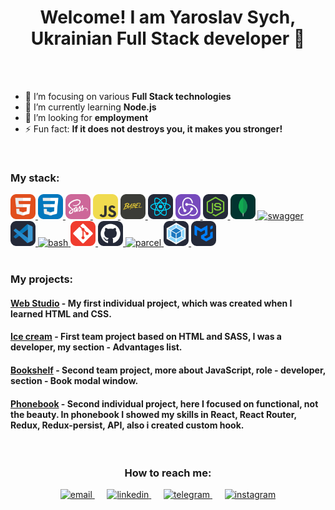 <h1 align="center"> Welcome! I am Yaroslav Sych, Ukrainian Full Stack developer 👋 </h1> 
<br>
<br> 

- 🔭 I’m focusing on various **Full Stack technologies**
- 🌱 I’m currently learning **Node.js**
- 🤔 I’m looking for **employment**
- ⚡️ Fun fact: **If it does not destroys you, it makes you stronger!**

<br> 
<h3>My stack:</h3>
<div>
  <a href="https://developer.mozilla.org/en-US/docs/Web/HTML" target="_blank">
    <img src="https://github.com/tandpfun/skill-icons/blob/main/icons/HTML.svg" alt="html5" width="40" height="40" />
  </a>
  <a href="https://developer.mozilla.org/en-US/docs/Learn/Getting_started_with_the_web/CSS_basics" target="_blank">
    <img src="https://github.com/tandpfun/skill-icons/blob/main/icons/CSS.svg" alt="css3" width="40" height="40" />
  </a>
  <a href="https://sass-lang.com/guide/" target="_blank">
    <img src="https://github.com/tandpfun/skill-icons/raw/main/icons/Sass.svg" alt="sass" width="40" height="40" />
  </a>
  <a href="https://developer.mozilla.org/en-US/docs/Web/JavaScript" target="_blank">
    <img src="https://github.com/tandpfun/skill-icons/raw/main/icons/JavaScript.svg" alt="js" width="40" height="40" />
  </a>
  <a href="https://babeljs.io" target="_blank">
    <img src="https://github.com/tandpfun/skill-icons/blob/main/icons/Babel.svg" alt="babel" width="40" height="40" />
  </a>
  <a href="https://legacy.reactjs.org/docs/getting-started.html" target="_blank">
    <img src="https://github.com/tandpfun/skill-icons/raw/main/icons/React-Dark.svg" alt="react.js" width="40" height="40" />
  </a>
  <a href="https://redux.js.org/introduction/getting-started" target="_blank">
    <img src="https://github.com/tandpfun/skill-icons/raw/main/icons/Redux.svg" alt="react-redux" width="40" height="40" />
  </a>
  <a href="https://nodejs.org" target="_blank">
    <img src="https://github.com/tandpfun/skill-icons/raw/main/icons/NodeJS-Dark.svg" alt="node.js" width="40" height="40" />
  </a>
  <a href="https://www.mongodb.com" target="_blank">
    <img src="https://github.com/tandpfun/skill-icons/raw/main/icons/MongoDB.svg" alt="mongoDB" width="40" height="40" />
  </a>
  <a href="https://swagger.io" target="_blank">
    <img src="https://static-00.iconduck.com/assets.00/swagger-icon-512x512-halz44im.png" alt="swagger" width="40" height="40" />
  </a>
  <a href="https://code.visualstudio.com" target="_blank">
    <img src="https://github.com/tandpfun/skill-icons/raw/main/icons/VSCode-Dark.svg" alt="vscode" width="40" height="40" />
  </a>
  <a href="https://uk.wikipedia.org/wiki/Bash" target="_blank">
    <img src="https://icon-library.com/images/bash-icon/bash-icon-10.jpg" alt="bash" width="40" height="40" />
  </a>
  <a href="https://git-scm.com" target="_blank">
    <img src="https://github.com/tandpfun/skill-icons/raw/main/icons/Git.svg" alt="git" width="40" height="40" />
  </a>
  <a href="https://github.com" target="_blank">
    <img src="https://github.com/tandpfun/skill-icons/raw/main/icons/Github-Dark.svg" alt="github" width="40" height="40" />
  </a>
  <a href="https://parceljs.org" target="_blank">
    <img src="https://seeklogo.com/images/P/parcel-logo-2AED80E697-seeklogo.com.png" alt="parcel" width="40" height="40" />
  </a>
  <a href="https://webpack.js.org" target="_blank">
    <img src="https://github.com/tandpfun/skill-icons/raw/main/icons/Webpack-Dark.svg" alt="webpack" width="40" height="40" />
  </a>
  <a href="https://mui.com/material-ui/" target="_blank">
    <img src="https://github.com/tandpfun/skill-icons/raw/main/icons/MaterialUI-Dark.svg" alt="materialUI" width="40" height="40" />
  </a>
</div>

<br> 

<h3>My projects:</h3>
<div>
  <h4><a href="https://github.com/iberikofer/Web-Studio" target="_blank">Web Studio</a> - My first individual project, which was created when I learned HTML and CSS.</h4>
  <h4><a href="https://github.com/lezver/team-13-ice-cream" target="_blank">Ice cream</a> - First team project based on HTML and SASS, I was a developer, my section - Advantages list.</h4>
  <h4><a href="https://github.com/lezver/project-new_skill" target="_blank">Bookshelf</a> - Second team project, more about JavaScript, role - developer, section - Book modal window.</h4>
  <h4><a href="https://iberikofer.github.io/Phonebook" target="_blank">Phonebook</a> - Second individual project, here I focused on functional, not the beauty. In phonebook I showed my skills in React, React Router, Redux, Redux-persist, API, also i created custom hook.</h4>
</div>

<br> 

<h3 align="center">How to reach me:</h3>
<div align="center">
  <a href="mailto:sych521@gmail.com">
    <img src="https://cdn0.iconfinder.com/data/icons/social-messaging-ui-color-shapes/128/message-circle-blue-512.png" alt="email" width="60" height="60" />
  </a>
  &nbsp;&nbsp;&nbsp;&nbsp;
  <a href="https://www.linkedin.com/in/yaroslav-sych/">
    <img src="https://upload.wikimedia.org/wikipedia/commons/thumb/f/f8/LinkedIn_icon_circle.svg/640px-LinkedIn_icon_circle.svg.png" alt="linkedin" width="60" height="60" />
  </a>
  &nbsp;&nbsp;&nbsp;&nbsp;
  <a href="https://t.me/YSych" target="_blank">
    <img src="https://cdn3.iconfinder.com/data/icons/popular-services-brands-vol-2/512/telegram-512.png" alt="telegram" width="60" height="60" />
  </a>
  &nbsp;&nbsp;&nbsp;&nbsp;
  <a href="https://www.instagram.com/sych.yaroslav/" target="_blank">
    <img src="https://www.exults.com/wp-content/uploads/instagram-icon.png" alt="instagram" width="60" height="60" />
  </a>
</div>
